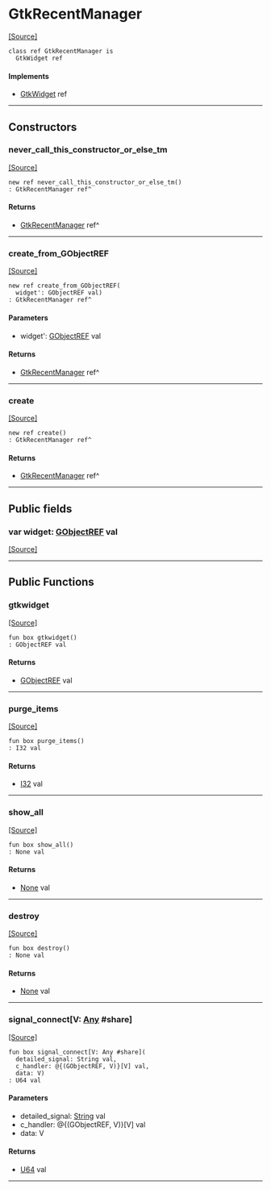 # GtkRecentManager
<span class="source-link">[[Source]](src/gtk3/GtkRecentManager.md#L6)</span>
```pony
class ref GtkRecentManager is
  GtkWidget ref
```

#### Implements

* [GtkWidget](gtk3-GtkWidget.md) ref

---

## Constructors

### never_call_this_constructor_or_else_tm
<span class="source-link">[[Source]](src/gtk3/GtkRecentManager.md#L10)</span>


```pony
new ref never_call_this_constructor_or_else_tm()
: GtkRecentManager ref^
```

#### Returns

* [GtkRecentManager](gtk3-GtkRecentManager.md) ref^

---

### create_from_GObjectREF
<span class="source-link">[[Source]](src/gtk3/GtkRecentManager.md#L13)</span>


```pony
new ref create_from_GObjectREF(
  widget': GObjectREF val)
: GtkRecentManager ref^
```
#### Parameters

*   widget': [GObjectREF](gtk3-..-gobject-GObjectREF.md) val

#### Returns

* [GtkRecentManager](gtk3-GtkRecentManager.md) ref^

---

### create
<span class="source-link">[[Source]](src/gtk3/GtkRecentManager.md#L17)</span>


```pony
new ref create()
: GtkRecentManager ref^
```

#### Returns

* [GtkRecentManager](gtk3-GtkRecentManager.md) ref^

---

## Public fields

### var widget: [GObjectREF](gtk3-..-gobject-GObjectREF.md) val
<span class="source-link">[[Source]](src/gtk3/GtkRecentManager.md#L7)</span>



---

## Public Functions

### gtkwidget
<span class="source-link">[[Source]](src/gtk3/GtkRecentManager.md#L9)</span>


```pony
fun box gtkwidget()
: GObjectREF val
```

#### Returns

* [GObjectREF](gtk3-..-gobject-GObjectREF.md) val

---

### purge_items
<span class="source-link">[[Source]](src/gtk3/GtkRecentManager.md#L53)</span>


```pony
fun box purge_items()
: I32 val
```

#### Returns

* [I32](builtin-I32.md) val

---

### show_all
<span class="source-link">[[Source]](src/gtk3/GtkWidget.md#L4)</span>


```pony
fun box show_all()
: None val
```

#### Returns

* [None](builtin-None.md) val

---

### destroy
<span class="source-link">[[Source]](src/gtk3/GtkWidget.md#L10)</span>


```pony
fun box destroy()
: None val
```

#### Returns

* [None](builtin-None.md) val

---

### signal_connect\[V: [Any](builtin-Any.md) #share\]
<span class="source-link">[[Source]](src/gtk3/GtkWidget.md#L13)</span>


```pony
fun box signal_connect[V: Any #share](
  detailed_signal: String val,
  c_handler: @{(GObjectREF, V)}[V] val,
  data: V)
: U64 val
```
#### Parameters

*   detailed_signal: [String](builtin-String.md) val
*   c_handler: @{(GObjectREF, V)}[V] val
*   data: V

#### Returns

* [U64](builtin-U64.md) val

---

